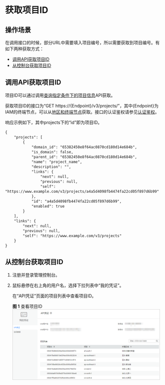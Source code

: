 # 获取项目ID<a name="rds_03_0002"></a>

## 操作场景<a name="section236911484369"></a>

在调用接口的时候，部分URL中需要填入项目编号，所以需要获取到项目编号。有如下两种获取方式：

-   [调用API获取项目ID](#section85791974381)
-   [从控制台获取项目ID](#section196091152113715)

## 调用API获取项目ID<a name="section85791974381"></a>

项目ID可以通过调用[查询指定条件下的项目信息](https://support.huaweicloud.com/api-iam/zh-cn_topic_0057845625.html)API获取。

获取项目ID的接口为“GET https://\{Endpoint\}/v3/projects/”，其中\{Endpoint\}为IAM的终端节点，可以从[地区和终端节点](https://developer.huaweicloud.com/endpoint)获取。接口的认证鉴权请参见[认证鉴权](认证鉴权.md)。

响应示例如下，其中projects下的“id”即为项目ID。

```
{
    "projects": [
        {
            "domain_id": "65382450e8f64ac0870cd180d14e684b",
            "is_domain": false,
            "parent_id": "65382450e8f64ac0870cd180d14e684b",
            "name": "project_name",
            "description": "",
            "links": {
                "next": null,
                "previous": null,
                "self": "https://www.example.com/v3/projects/a4a5d4098fb4474fa22cd05f897d6b99"
            },
            "id": "a4a5d4098fb4474fa22cd05f897d6b99",
            "enabled": true
        }
    ],
    "links": {
        "next": null,
        "previous": null,
        "self": "https://www.example.com/v3/projects"
    }
}
```

## 从控制台获取项目ID<a name="section196091152113715"></a>

1.  注册并登录管理控制台。
2.  鼠标悬停在右上角的用户名，选择下拉列表中“我的凭证”。

    在“API凭证”页面的项目列表中查看项目ID。

    **图 1**  查看项目ID<a name="fig141881912281"></a>  
    ![](figures/查看项目ID.png "查看项目ID")


